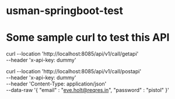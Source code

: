 # usman-springboot-test
# Some sample curl to test this API

curl --location 'http://localhost:8085/api/v1/call/getapi' \
--header 'x-api-key: dummy'

curl --location 'http://localhost:8085/api/v1/call/postapi' \
--header 'x-api-key: dummy' \
--header 'Content-Type: application/json' \
--data-raw '{
    "email" : "eve.holt@reqres.in",
    "password" : "pistol"
}'
